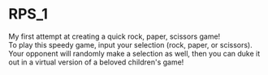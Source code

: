 # RPS_1
<p>My first attempt at creating a quick rock, paper, scissors game!<br>
  To play this speedy game, input your selection (rock, paper, or scissors). <br>
  Your opponent will randomly make a selection as well, then you can duke it out in a virtual version of a beloved children's game!<p>
